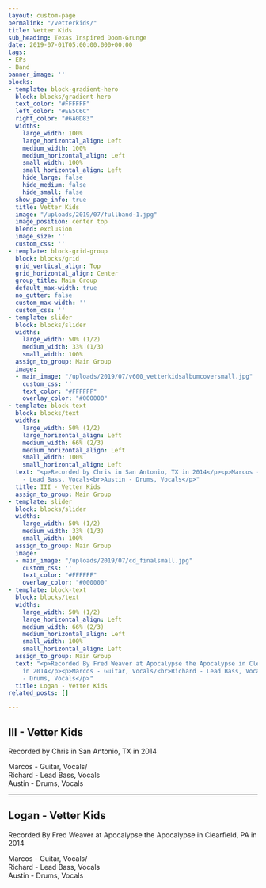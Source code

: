 ```yaml
---
layout: custom-page
permalink: "/vetterkids/"
title: Vetter Kids
sub_heading: Texas Inspired Doom-Grunge
date: 2019-07-01T05:00:00.000+00:00
tags:
- EPs
- Band
banner_image: ''
blocks:
- template: block-gradient-hero
  block: blocks/gradient-hero
  text_color: "#FFFFFF"
  left_color: "#EE5C6C"
  right_color: "#6A0D83"
  widths:
    large_width: 100%
    large_horizontal_align: Left
    medium_width: 100%
    medium_horizontal_align: Left
    small_width: 100%
    small_horizontal_align: Left
    hide_large: false
    hide_medium: false
    hide_small: false
  show_page_info: true
  title: Vetter Kids
  image: "/uploads/2019/07/fullband-1.jpg"
  image_position: center top
  blend: exclusion
  image_size: ''
  custom_css: ''
- template: block-grid-group
  block: blocks/grid
  grid_vertical_align: Top
  grid_horizontal_align: Center
  group_title: Main Group
  default_max-width: true
  no_gutter: false
  custom_max-width: ''
  custom_css: ''
- template: slider
  block: blocks/slider
  widths:
    large_width: 50% (1/2)
    medium_width: 33% (1/3)
    small_width: 100%
  assign_to_group: Main Group
  image:
  - main_image: "/uploads/2019/07/v600_vetterkidsalbumcoversmall.jpg"
    custom_css: ''
    text_color: "#FFFFFF"
    overlay_color: "#000000"
- template: block-text
  block: blocks/text
  widths:
    large_width: 50% (1/2)
    large_horizontal_align: Left
    medium_width: 66% (2/3)
    medium_horizontal_align: Left
    small_width: 100%
    small_horizontal_align: Left
  text: "<p>Recorded by Chris in San Antonio, TX in 2014</p><p>Marcos - Guitar, Vocals/<br>Richard
    - Lead Bass, Vocals<br>Austin - Drums, Vocals</p>"
  title: III - Vetter Kids
  assign_to_group: Main Group
- template: slider
  block: blocks/slider
  widths:
    large_width: 50% (1/2)
    medium_width: 33% (1/3)
    small_width: 100%
  assign_to_group: Main Group
  image:
  - main_image: "/uploads/2019/07/cd_finalsmall.jpg"
    custom_css: ''
    text_color: "#FFFFFF"
    overlay_color: "#000000"
- template: block-text
  block: blocks/text
  widths:
    large_width: 50% (1/2)
    large_horizontal_align: Left
    medium_width: 66% (2/3)
    medium_horizontal_align: Left
    small_width: 100%
    small_horizontal_align: Left
  assign_to_group: Main Group
  text: "<p>Recorded By Fred Weaver at Apocalypse the Apocalypse in Clearfield, PA
    in 2014</p><p>Marcos - Guitar, Vocals/<br>Richard - Lead Bass, Vocals<br>Austin
    - Drums, Vocals</p>"
  title: Logan - Vetter Kids
related_posts: []

---
```

## III - Vetter Kids

Recorded by Chris in San Antonio, TX in 2014

Marcos - Guitar, Vocals/  
Richard - Lead Bass, Vocals  
Austin - Drums, Vocals

***

## Logan - Vetter Kids

Recorded By Fred Weaver at Apocalypse the Apocalypse in Clearfield, PA in 2014

Marcos - Guitar, Vocals/  
Richard - Lead Bass, Vocals  
Austin - Drums, Vocals